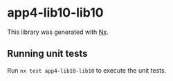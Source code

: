 # app4-lib10-lib10

This library was generated with [Nx](https://nx.dev).

## Running unit tests

Run `nx test app4-lib10-lib10` to execute the unit tests.
